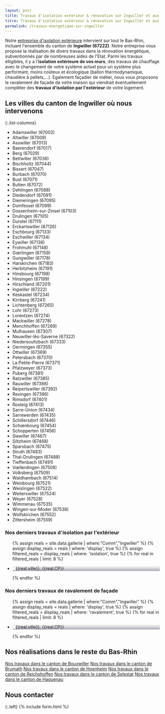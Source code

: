```yaml
---
layout: post
title: Travaux d'isolation extérieur & rénovation sur Ingwiller et aux alentours
titre: Travaux d'isolation extérieur & rénovation sur Ingwiller et aux alentours
permalink: /travaux-energetique-sur-ingwiller
---
```

Notre [entreprise d'isolation extérieure](/isolation-extérieure/) intervient sur tout le Bas-Rhin, incluant l'ensemble du canton de <strong>Ingwiller (67222)</strong>. 
Notre entreprise vous propose la réalisation de divers travaux dans la rénovation énergétique, subventionnés par de nombreuses aides de l'Etat.
Parmi les travaux élligibles, il y a l'<strong>isolation extérieure de vos murs</strong>, des travaux de chauffage avec le changement de votre système actuel pour un système plus performant, moins coûteux et écologique (ballon thermodynamique, chaudière à pellets,...). Egalement façadier de métier, nous vous proposons le ravalement de façade de votre maison qui viendrait éventuellement compléter des <strong>travaux d'isolation par l'extérieur</strong> de votre logement.

## Les villes du canton de Ingwiller où nous intervenons

{:.list-columns}
- Adamswiller (67002) 
- Altwiller (67009) 
- Asswiller (67013) 
- Baerendorf (67017) 
- Berg (67029) 
- Bettwiller (67036) 
- Bischholtz (67044) 
- Bissert (67047) 
- Burbach (67070) 
- Bust (67071) 
- Butten (67072) 
- Dehlingen (67088) 
- Diedendorf (67091) 
- Diemeringen (67095) 
- Domfessel (67099) 
- Dossenheim-sur-Zinsel (67103) 
- Drulingen (67105) 
- Durstel (67111) 
- Erckartswiller (67126) 
- Eschbourg (67133) 
- Eschwiller (67134) 
- Eywiller (67136) 
- Frohmuhl (67148) 
- Gœrlingen (67159) 
- Gungwiller (67178) 
- Harskirchen (67183) 
- Herbitzheim (67191) 
- Hinsbourg (67198) 
- Hinsingen (67199) 
- Hirschland (67201) 
- Ingwiller (67222) 
- Keskastel (67234) 
- Kirrberg (67241) 
- Lichtenberg (67265) 
- Lohr (67273) 
- Lorentzen (67274) 
- Mackwiller (67278) 
- Menchhoffen (67289) 
- Mulhausen (67307) 
- Neuwiller-lès-Saverne (67322) 
- Niedersoultzbach (67333) 
- Oermingen (67355) 
- Ottwiller (67369) 
- Petersbach (67370) 
- La Petite-Pierre (67371) 
- Pfalzweyer (67373) 
- Puberg (67381) 
- Ratzwiller (67385) 
- Rauwiller (67386) 
- Reipertswiller (67392) 
- Rexingen (67396) 
- Rimsdorf (67401) 
- Rosteig (67413) 
- Sarre-Union (67434) 
- Sarrewerden (67435) 
- Schillersdorf (67446) 
- Schœnbourg (67454) 
- Schopperten (67456) 
- Siewiller (67467) 
- Siltzheim (67468) 
- Sparsbach (67475) 
- Struth (67483) 
- Thal-Drulingen (67488) 
- Tieffenbach (67491) 
- Vœllerdingen (67508) 
- Volksberg (67509) 
- Waldhambach (67514) 
- Weinbourg (67521) 
- Weislingen (67522) 
- Weiterswiller (67524) 
- Weyer (67528) 
- Wimmenau (67535) 
- Wingen-sur-Moder (67538) 
- Wolfskirchen (67552) 
- Zittersheim (67559)  


### Nos derniers travaux d'isolation par l'extérieur
  <ul class="grid four">
    {% assign reals = site.data.gallerie | where:"Comm","Ingwiller" %}
    {% assign display_reals = reals | where: 'display', true %}
    {% assign filtered_reals = display_reals | where: 'isolation', true %}
    {% for real in filtered_reals | limit: 8 %}
      <li class="item-grid realisation" onclick="closebox()" style="background-image: linear-gradient(0deg, rgba(2,0,36,0.3197872899159664) 0%, rgba(255,255,255,0) 100%),url(../assets/images/realisations/{{real.img}});" data-image="{{real.img}}" data-ville="{{real.ville}}" data-cp="{{real.CP}}">
        <img src="../assets/images/realisations/{{real.img}}" alt="travaux de rénovation de façade à {{real.ville}}" style="display: none;">
        <p><img src="../assets/images/icones/map-marker.png" width="10">{{real.ville}}, {{real.CP}}</p>
      </li>
    {% endfor %}
  </ul>

### Nos derniers travaux de ravalement de façade
  <ul class="grid four">
    {% assign reals = site.data.gallerie | where:"Comm","Ingwiller" %}
    {% assign display_reals = reals | where: 'display', true %}
    {% assign filtered_reals = display_reals | where: 'ravalement', true %}
    {% for real in filtered_reals | limit: 8 %}
      <li class="item-grid realisation" onclick="closebox()" style="background-image: linear-gradient(0deg, rgba(2,0,36,0.3197872899159664) 0%, rgba(255,255,255,0) 100%),url(../assets/images/realisations/{{real.img}});" data-image="{{real.img}}" data-ville="{{real.ville}}" data-cp="{{real.CP}}">
        <img src="../assets/images/realisations/{{real.img}}" alt="travaux de rénovation de façade à {{real.ville}}" style="display: none;">
        <p><img src="../assets/images/icones/map-marker.png" width="10">{{real.ville}}, {{real.CP}}</p>
      </li>
    {% endfor %}
  </ul>

## Nos réalisations dans le reste du Bas-Rhin
[Nos travaux dans le canton de Bouxwiller](/travaux-energetique-sur-bouxwiller)
[Nos travaux dans le canton de Brumath](/travaux-energetique-sur-brumath)
[Nos travaux dans le canton de Hoenheim](/travaux-energetique-sur-hoenheim)
[Nos travaux dans le canton de Reichshoffen](/travaux-energetique-sur-reichshoffen)
[Nos travaux dans le canton de Selestat](/travaux-energetique-sur-selestat)
[Nos travaux dans le canton de Haguenau](/travaux-energetique-sur-haguenau)

## Nous contacter
{:.left}
{% include form.html %}